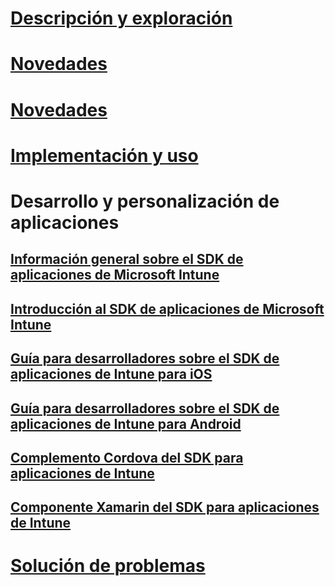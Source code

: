 # [Descripción y exploración](/intune/understand-explore/introduction-to-microsoft-intune)
# [Novedades](/intune/whats-new/whats-new-in-microsoft-intune)
# [Novedades](/intune/whats-new/whats-new-in-microsoft-intune)
# [Implementación y uso](/intune/deploy-use/overview-of-device-and-app-lifecycles-in-microsoft-intune)
# Desarrollo y personalización de aplicaciones
## [Información general sobre el SDK de aplicaciones de Microsoft Intune](intune-app-sdk.md)
## [Introducción al SDK de aplicaciones de Microsoft Intune](intune-app-sdk-get-started.md)
## [Guía para desarrolladores sobre el SDK de aplicaciones de Intune para iOS](intune-app-sdk-ios.md)
## [Guía para desarrolladores sobre el SDK de aplicaciones de Intune para Android](intune-app-sdk-android.md)
## [Complemento Cordova del SDK para aplicaciones de Intune](intune-app-sdk-cordova.md)
## [Componente Xamarin del SDK para aplicaciones de Intune](intune-app-sdk-xamarin.md)
# [Solución de problemas](/intune/troubleshoot/how-to-get-support-for-microsoft-intune)


<!--HONumber=Nov16_HO4-->


